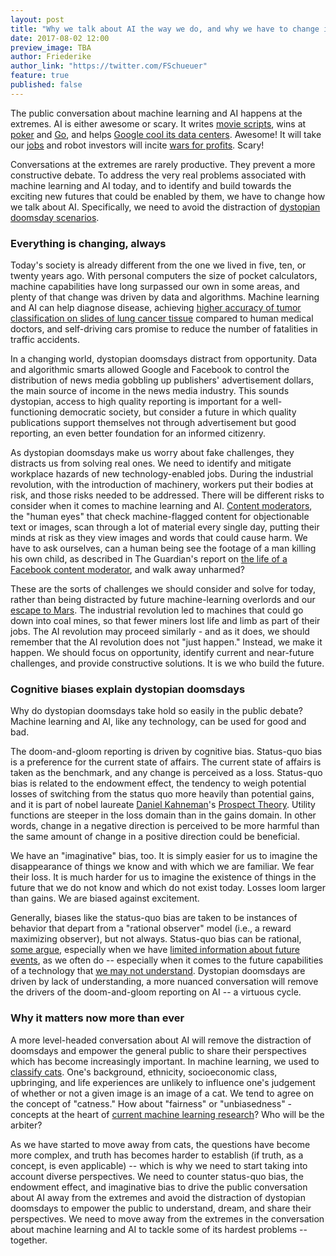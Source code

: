 ```yaml
---
layout: post
title: "Why we talk about AI the way we do, and why we have to change it."
date: 2017-08-02 12:00
preview_image: TBA
author: Friederike
author_link: "https://twitter.com/FSchueuer"
feature: true
published: false
---
```


The public conversation about machine learning and AI happens at the extremes. AI is either awesome or scary. It writes [movie scripts](https://arstechnica.com/the-multiverse/2016/06/an-ai-wrote-this-movie-and-its-strangely-moving/), wins at [poker](http://www.sciencemag.org/news/2017/03/artificial-intelligence-goes-deep-beat-humans-poker) and [Go](https://techcrunch.com/2017/05/24/alphago-beats-planets-best-human-go-player-ke-jie/), and helps [Google cool its data centers](https://deepmind.com/blog/deepmind-ai-reduces-google-data-centre-cooling-bill-40/). Awesome! It will take our [jobs](http://www.eng.ox.ac.uk/about/news/new-study-shows-nearly-half-of-us-jobs-at-risk-of-computerisation) and robot investors will incite [wars for profits](http://fortune.com/2016/08/17/elon-musk-ai-fear-werner-herzog/). Scary!

Conversations at the extremes are rarely productive. They prevent a more constructive debate. To address the very real problems associated with machine learning and AI today, and to identify and build towards the exciting new futures that could be enabled by them, we have to change how we talk about AI. Specifically, we need to avoid the distraction of [dystopian doomsday scenarios](http://www.vanityfair.com/news/2017/03/elon-musk-billion-dollar-crusade-to-stop-ai-space-x).

### Everything is changing, always
Today's society is already different from the one we lived in five, ten, or twenty years ago. With personal computers the size of pocket calculators, machine capabilities have long surpassed our own in some areas, and plenty of that change was driven by data and algorithms. Machine learning and AI can help diagnose disease, achieving [higher accuracy of tumor classification on slides of lung cancer tissue](https://med.stanford.edu/news/all-news/2016/08/computers-trounce-pathologists-in-predicting-lung-cancer-severity.html) compared to human medical doctors, and self-driving cars promise to reduce the number of fatalities in traffic accidents.

In a changing world, dystopian doomsdays distract from opportunity. Data and algorithmic smarts allowed Google and Facebook to control the distribution of news media gobbling up publishers' advertisement dollars, the main source of income in the news media industry. This sounds dystopian, access to high quality reporting is important for a well-functioning democratic society, but consider a future in which quality publications support themselves not through advertisement but good reporting, an even better foundation for an informed citizenry. 

As dystopian doomsdays make us worry about fake challenges, they distracts us from solving real ones. We need to identify and mitigate workplace hazards of new technology-enabled jobs. During the industrial revolution, with the introduction of machinery, workers put their bodies at risk, and those risks needed to be addressed. There will be different risks to consider when it comes to machine learning and AI. [Content moderators](https://www.theguardian.com/news/2017/may/21/facebook-moderators-quick-guide-job-challenges), the "human eyes" that check machine-flagged content for objectionable text or images, scan through a lot of material every single day, putting their minds at risk as they view images and words that could cause harm. We have to ask ourselves, can a human being see the footage of a man killing his own child, as described in The Guardian's report on [the life of a Facebook content moderator](https://www.theguardian.com/news/2017/may/25/facebook-moderator-underpaid-overburdened-extreme-content), and walk away unharmed? 

These are the sorts of challenges we should consider and solve for today, rather than being distracted by future machine-learning overlords and our [escape to Mars](http://fortune.com/2017/06/15/elon-musk-spacex-mars-colony-paper/). The industrial revolution led to machines that could go down into coal mines, so that fewer miners lost life and limb as part of their jobs. The AI revolution may proceed similarly - and as it does, we should remember that the AI revolution does not "just happen." Instead, we make it happen. We should focus on opportunity, identify current and near-future challenges, and provide constructive solutions. It is we who build the future. 

### Cognitive biases explain dystopian doomsdays
Why do dystopian doomsdays take hold so easily in the public debate? Machine learning and AI, like any technology, can be used for good and bad. 

The doom-and-gloom reporting is driven by cognitive bias. Status-quo bias is a preference for the current state of affairs. The current state of affairs is taken as the benchmark, and any change is perceived as a loss. Status-quo bias is related to the endowment effect, the tendency to weigh potential losses of switching from the status quo more heavily than potential gains, and it is part of nobel laureate [Daniel Kahneman](http://www.nytimes.com/2011/11/27/books/review/thinking-fast-and-slow-by-daniel-kahneman-book-review.html)'s [Prospect Theory](https://en.wikipedia.org/wiki/Prospect_theory). Utility functions are steeper in the loss domain than in the gains domain. In other words, change in a negative direction is perceived to be more harmful than the same amount of change in a positive direction could be beneficial. 

We have an "imaginative" bias, too. It is simply easier for us to imagine the disappearance of things we know and with which we are familiar. We fear their loss. It is much harder for us to imagine the existence of things in the future that we do not know and which do not exist today. Losses loom larger than gains. We are biased against excitement.

Generally, biases like the status-quo bias are taken to be instances of behavior that depart from a "rational observer" model (i.e., a reward maximizing observer), but not always. Status-quo bias can be rational, [some argue](http://www.journals.uchicago.edu/doi/pdfplus/10.1086/678482), especially when we have [limited information about future events](http://citeseerx.ist.psu.edu/viewdoc/download?doi=10.1.1.545.5116&rep=rep1&type=pdf), as we often do -- especially when it comes to the future capabilities of a technology that [we may not understand](https://techcrunch.com/2017/07/19/this-famous-roboticist-doesnt-think-elon-musk-understands-ai/). Dystopian doomsdays are driven by lack of understanding, a more nuanced conversation will remove the drivers of the doom-and-gloom reporting on AI -- a virtuous cycle. 

### Why it matters now more than ever
A more level-headed conversation about AI will remove the distraction of doomsdays and empower the general public to share their perspectives which has become increasingly important. In machine learning, we used to [classify cats](https://www.wired.com/2012/06/google-x-neural-network/). One's background, ethnicity, socioeconomic class, upbringing, and life experiences are unlikely to influence one's judgement of whether or not a given image is an image of a cat. We tend to agree on the concept of "catness." How about "fairness" or "unbiasedness" - concepts at the heart of [current machine learning research](https://arxiv.org/abs/1607.06520)? Who will be the arbiter? 

As we have started to move away from cats, the questions have become more complex, and truth has becomes harder to establish (if truth, as a concept, is even applicable) -- which is why we need to start taking into account diverse perspectives. We need to counter status-quo bias, the endowment effect, and imaginative bias to drive the public conversation about AI away from the extremes and avoid the distraction of dystopian doomsdays to empower the public to understand, dream, and share their perspectives. We need to move away from the extremes in the conversation about machine learning and AI to tackle some of its hardest problems -- together.
